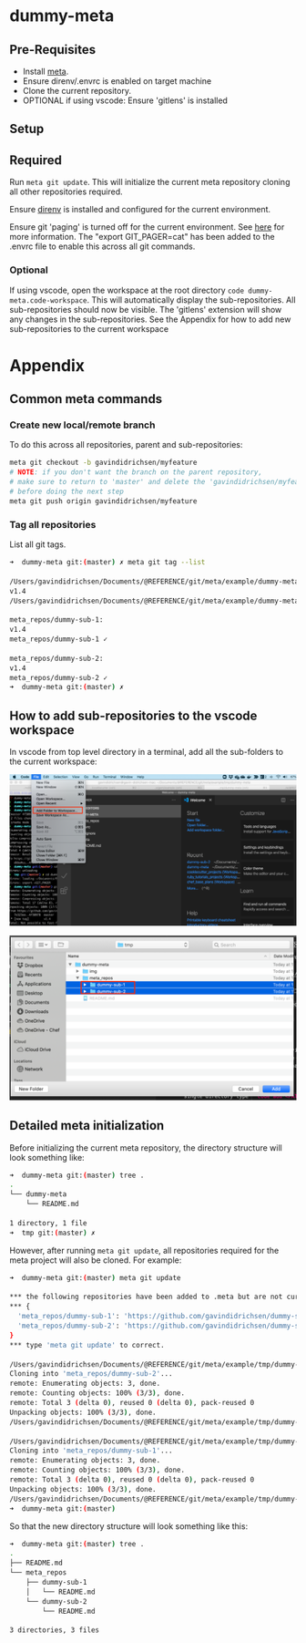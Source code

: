# dummy-meta

## Pre-Requisites

* Install [meta](https://github.com/mateodelnorte/meta#readme).
* Ensure direnv/.envrc is enabled on target machine
* Clone the current repository.
* OPTIONAL if using vscode: Ensure 'gitlens' is installed

## Setup

## Required

Run ``meta git update``.  This will initialize the current meta repository cloning all other repositories required.

Ensure [direnv](https://direnv.net) is installed and configured for the current environment.

Ensure git 'paging' is turned off for the current environment.  See [here](https://stackoverflow.com/questions/2183900/how-do-i-prevent-git-diff-from-using-a-pager) for more information.  The "export GIT_PAGER=cat" has been added to the .envrc file to enable this across all git commands.

### Optional

If using vscode, open the workspace at the root directory ``code dummy-meta.code-workspace``.  This will automatically display the sub-repositories.  All sub-repositories should now be visible.  The 'gitlens' extension will show any changes in the sub-repositories.  See the Appendix for how to add new sub-repositories to the current workspace

# Appendix

## Common meta commands

### Create new local/remote branch

To do this across all repositories, parent and sub-repositories:

```bash
meta git checkout -b gavindidrichsen/myfeature
# NOTE: if you don't want the branch on the parent repository,
# make sure to return to 'master' and delete the 'gavindidrichsen/myfeature' branch
# before doing the next step
meta git push origin gavindidrichsen/myfeature
```

### Tag all repositories

List all git tags.
```bash
➜  dummy-meta git:(master) ✗ meta git tag --list

/Users/gavindidrichsen/Documents/@REFERENCE/git/meta/example/dummy-meta:
v1.4
/Users/gavindidrichsen/Documents/@REFERENCE/git/meta/example/dummy-meta ✓

meta_repos/dummy-sub-1:
v1.4
meta_repos/dummy-sub-1 ✓

meta_repos/dummy-sub-2:
v1.4
meta_repos/dummy-sub-2 ✓
➜  dummy-meta git:(master) ✗
```

## How to add sub-repositories to the vscode workspace

In vscode from top level directory in a terminal, add all the sub-folders to the current workspace:

![add to workspace](img/add_folder_to_workspace.png)

![adding the folders](img/add_folders.png)

## Detailed meta initialization

Before initializing the current meta repository, the directory structure will look something like:

```bash
➜  dummy-meta git:(master) tree .
.
└── dummy-meta
    └── README.md

1 directory, 1 file
➜  tmp git:(master) ✗
```

However, after running ``meta git update``, all repositories required for the meta project will also be cloned.  For example:

```bash
➜  dummy-meta git:(master) meta git update

*** the following repositories have been added to .meta but are not currently cloned locally:
*** {
  'meta_repos/dummy-sub-1': 'https://github.com/gavindidrichsen/dummy-sub-1.git',
  'meta_repos/dummy-sub-2': 'https://github.com/gavindidrichsen/dummy-sub-2.git'
}
*** type 'meta git update' to correct.

/Users/gavindidrichsen/Documents/@REFERENCE/git/meta/example/tmp/dummy-meta/meta_repos/dummy-sub-2:
Cloning into 'meta_repos/dummy-sub-2'...
remote: Enumerating objects: 3, done.
remote: Counting objects: 100% (3/3), done.
remote: Total 3 (delta 0), reused 0 (delta 0), pack-reused 0
Unpacking objects: 100% (3/3), done.
/Users/gavindidrichsen/Documents/@REFERENCE/git/meta/example/tmp/dummy-meta/meta_repos/dummy-sub-2 ✓

/Users/gavindidrichsen/Documents/@REFERENCE/git/meta/example/tmp/dummy-meta/meta_repos/dummy-sub-1:
Cloning into 'meta_repos/dummy-sub-1'...
remote: Enumerating objects: 3, done.
remote: Counting objects: 100% (3/3), done.
remote: Total 3 (delta 0), reused 0 (delta 0), pack-reused 0
Unpacking objects: 100% (3/3), done.
/Users/gavindidrichsen/Documents/@REFERENCE/git/meta/example/tmp/dummy-meta/meta_repos/dummy-sub-1 ✓
➜  dummy-meta git:(master)
```

So that the new directory structure will look something like this:

```bash
➜  dummy-meta git:(master) tree .
.
├── README.md
└── meta_repos
    ├── dummy-sub-1
    │   └── README.md
    └── dummy-sub-2
        └── README.md

3 directories, 3 files
```